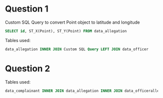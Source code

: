 # Question 1

Custom SQL Query to convert Point object to latitude and longitude

```sql
SELECT id, ST_X(Point), ST_Y(Point) FROM data_allegation
```

Tables used: 

```sql
data_allegation INNER JOIN Custom SQL Query LEFT JOIN data_officer
```

# Question 2

Tables used: 

```sql
data_complainant INNER JOIN data_allegation INNER JOIN data_officerallegation
```